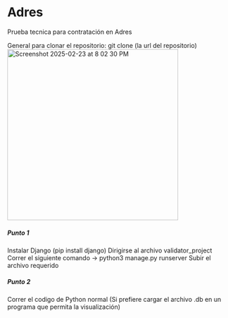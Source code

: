 # Adres
Prueba tecnica para contratación en Adres

General para clonar el repositorio:
git clone (la url del repositorio)
<img width="388" alt="Screenshot 2025-02-23 at 8 02 30 PM" src="https://github.com/user-attachments/assets/88cf60e8-0444-4748-aa8b-d74ac9ff89d5" />

##### Punto 1 #####
Instalar Django (pip install django)
Dirigirse al archivo validator_project
Correr el siguiente comando -> python3 manage.py runserver
Subir el archivo requerido

##### Punto 2 #####
Correr el codigo de Python normal
(Si prefiere cargar el archivo .db en un programa que permita la visualización)

